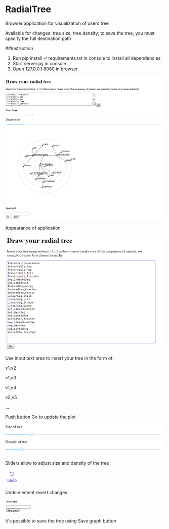 # RadialTree
Browser application for visualization of users tree

Available for changes: tree size, tree density; to save the tree, you must specify the full destination path 

##Instruction
1. Run pip install -r requirements.txt in console to install all dependencies
1. Start server.py in console
2. Open 127.0.0.1:8080 in browser

![txt](pics/All.PNG)

Appearance of application

![txt](pics/Input.PNG)

Use input text area to insert your tree in the form of:

v1,v2

v1,v3

v1,v4

v2,v5

....

Push button Go to update the plot

![txt](pics/Sliders.PNG)

Sliders allow to adjust size and density of the tree

![txt](pics/Undo.PNG)

Undo element revert changes

![txt](pics/Save.PNG)

It's possible to save the tree using Save graph button 